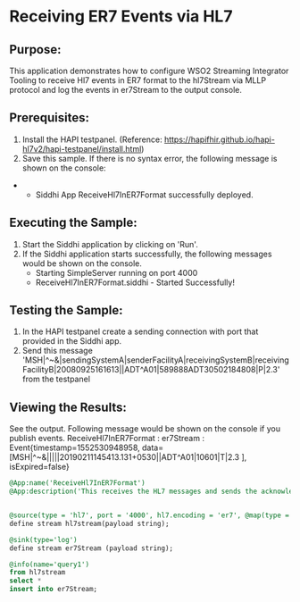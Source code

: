 # Receiving ER7 Events via HL7

## Purpose:
This application demonstrates how to configure WSO2 Streaming Integrator Tooling to receive Hl7 events in ER7 format to the hl7Stream via MLLP protocol and log the events in er7Stream to the output console.

## Prerequisites:
1. Install the HAPI testpanel. (Reference: https://hapifhir.github.io/hapi-hl7v2/hapi-testpanel/install.html)
2. Save this sample. If there is no syntax error, the following message is shown on the console:
* - Siddhi App ReceiveHl7InER7Format successfully deployed.

## Executing the Sample:
1. Start the Siddhi application by clicking on 'Run'.
2. If the Siddhi application starts successfully, the following messages would be shown on the console.
    * Starting SimpleServer running on port 4000
    * ReceiveHl7InER7Format.siddhi - Started Successfully!

## Testing the Sample:
1. In the HAPI testpanel create a sending connection with port that provided in the Siddhi app.
2. Send this message 'MSH|^~\&|sendingSystemA|senderFacilityA|receivingSystemB|receivingFacilityB|20080925161613||ADT^A01|589888ADT30502184808|P|2.3' from the testpanel

## Viewing the Results:
See the output. Following message would be shown on the console if you publish events.
ReceiveHl7InER7Format : er7Stream : Event{timestamp=1552530948958, data=[MSH|^~\&|||||20190211145413.131+0530||ADT^A01|10601|T|2.3 ], isExpired=false}

```sql
@App:name('ReceiveHl7InER7Format')
@App:description('This receives the HL7 messages and sends the acknowledgement message to the client using the MLLP protocol and text mapping.')


@source(type = 'hl7', port = '4000', hl7.encoding = 'er7', @map(type = 'text'))
define stream hl7stream(payload string);

@sink(type='log')
define stream er7Stream (payload string);

@info(name='query1')
from hl7stream
select *
insert into er7Stream;
```